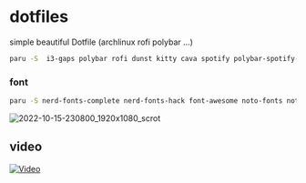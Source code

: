 # dotfiles
simple beautiful Dotfile (archlinux rofi polybar ...)

```bash
paru -S  i3-gaps polybar rofi dunst kitty cava spotify polybar-spotify-module
```

### font
```bash
paru -S nerd-fonts-complete nerd-fonts-hack font-awesome noto-fonts noto-fonts-cjk noto-fonts-emoji ttf-sarasa-gothic
```


![2022-10-15-230800_1920x1080_scrot](https://user-images.githubusercontent.com/18731946/195996817-500f5419-d272-40ee-9bbd-19a4b707ee86.png)


## video

[![Video](https://i2.hdslb.com/bfs/archive/e19e79aa6e66b827c20766aa53f3b20efe97f035.png)](https://www.bilibili.com/video/BV1Fm4y1w7aD)
